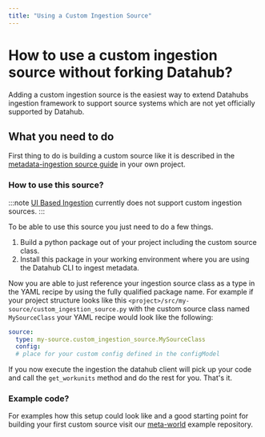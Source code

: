 ```yaml
---
title: "Using a Custom Ingestion Source"
---
```



# How to use a custom ingestion source without forking Datahub?

Adding a custom ingestion source is the easiest way to extend Datahubs ingestion framework to support source systems
which are not yet officially supported by Datahub.

## What you need to do

First thing to do is building a custom source like it is described in
the [metadata-ingestion source guide](../../metadata-ingestion/adding-source.md) in your own project.

### How to use this source?

:::note
[UI Based Ingestion](../ui-ingestion.md) currently does not support custom ingestion sources.
:::

To be able to use this source you just need to do a few things.

1. Build a python package out of your project including the custom source class.
2. Install this package in your working environment where you are using the Datahub CLI to ingest metadata.

Now you are able to just reference your ingestion source class as a type in the YAML recipe by using the fully qualified
package name. For example if your project structure looks like this `<project>/src/my-source/custom_ingestion_source.py`
with the custom source class named `MySourceClass` your YAML recipe would look like the following:

```yaml
source:
  type: my-source.custom_ingestion_source.MySourceClass
  config:
  # place for your custom config defined in the configModel
```

If you now execute the ingestion the datahub client will pick up your code and call the `get_workunits` method and do
the rest for you. That's it.

### Example code?

For examples how this setup could look like and a good starting point for building your first custom source visit
our [meta-world](https://github.com/acryldata/meta-world) example repository.